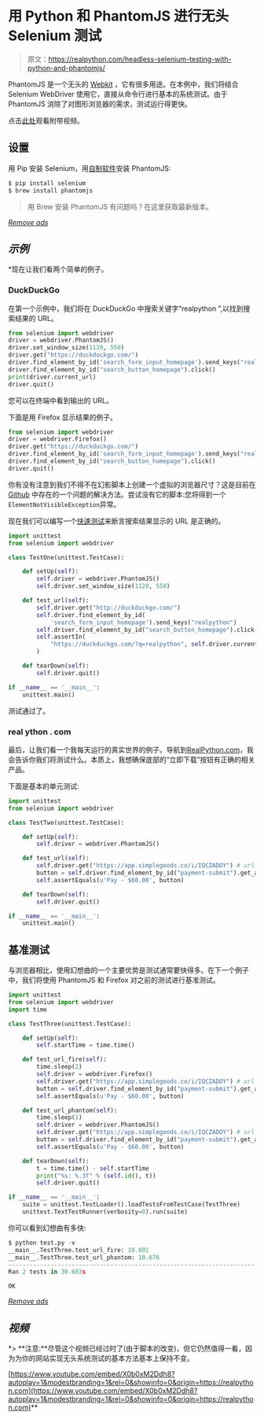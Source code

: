 # 用 Python 和 PhantomJS 进行无头 Selenium 测试

> 原文：<https://realpython.com/headless-selenium-testing-with-python-and-phantomjs/>

PhantomJS 是一个无头的 [Webkit](https://www.webkit.org/) ，它有很多用途。在本例中，我们将结合 Selenium WebDriver 使用它，直接从命令行进行基本的系统测试。由于 PhantomJS 消除了对图形浏览器的需求，测试运行得更快。

点击[此处](#video)观看附带视频。

## 设置

用 Pip 安装 Selenium，用[自制软件](http://brew.sh/)安装 PhantomJS:

```py
$ pip install selenium
$ brew install phantomjs
```

> 用 Brew 安装 PhantomJS 有问题吗？在这里获取最新版本。

[*Remove ads*](/account/join/)

## *示例*

 *现在让我们看两个简单的例子。

### DuckDuckGo

在第一个示例中，我们将在 DuckDuckGo 中搜索关键字“realpython ”,以找到搜索结果的 URL。

```py
from selenium import webdriver
driver = webdriver.PhantomJS()
driver.set_window_size(1120, 550)
driver.get("https://duckduckgo.com/")
driver.find_element_by_id('search_form_input_homepage').send_keys("realpython")
driver.find_element_by_id("search_button_homepage").click()
print(driver.current_url)
driver.quit()
```

您可以在终端中看到输出的 URL。

下面是用 Firefox 显示结果的例子。

```py
from selenium import webdriver
driver = webdriver.Firefox()
driver.get("https://duckduckgo.com/")
driver.find_element_by_id('search_form_input_homepage').send_keys("realpython")
driver.find_element_by_id("search_button_homepage").click()
driver.quit()
```

你有没有注意到我们不得不在幻影脚本上创建一个虚拟的浏览器尺寸？这是目前在 [Github](https://github.com/ariya/phantomjs/issues/11637) 中存在的一个问题的解决方法。尝试没有它的脚本:您将得到一个`ElementNotVisibleException`异常。

现在我们可以编写一个[快速测试](https://realpython.com/python-testing/)来断言搜索结果显示的 URL 是正确的。

```py
import unittest
from selenium import webdriver

class TestOne(unittest.TestCase):

    def setUp(self):
        self.driver = webdriver.PhantomJS()
        self.driver.set_window_size(1120, 550)

    def test_url(self):
        self.driver.get("http://duckduckgo.com/")
        self.driver.find_element_by_id(
            'search_form_input_homepage').send_keys("realpython")
        self.driver.find_element_by_id("search_button_homepage").click()
        self.assertIn(
            "https://duckduckgo.com/?q=realpython", self.driver.current_url
        )

    def tearDown(self):
        self.driver.quit()

if __name__ == '__main__':
    unittest.main()
```

测试通过了。

### real ython . com

最后，让我们看一个我每天运行的真实世界的例子。导航到[RealPython.com](https://realpython.com)，我会告诉你我们将测试什么。本质上，我想确保底部的“立即下载”按钮有正确的相关产品。

下面是基本的单元测试:

```py
import unittest
from selenium import webdriver

class TestTwo(unittest.TestCase):

    def setUp(self):
        self.driver = webdriver.PhantomJS()

    def test_url(self):
        self.driver.get("https://app.simplegoods.co/i/IQCZADOY") # url associated with button click
        button = self.driver.find_element_by_id("payment-submit").get_attribute("value")
        self.assertEquals(u'Pay - $60.00', button)

    def tearDown(self):
        self.driver.quit()

if __name__ == '__main__':
    unittest.main()
```

## 基准测试

与浏览器相比，使用幻想曲的一个主要优势是测试通常要快得多。在下一个例子中，我们将使用 PhantomJS 和 Firefox 对之前的测试进行基准测试。

```py
import unittest
from selenium import webdriver
import time

class TestThree(unittest.TestCase):

    def setUp(self):
        self.startTime = time.time()

    def test_url_fire(self):
        time.sleep(2)
        self.driver = webdriver.Firefox()
        self.driver.get("https://app.simplegoods.co/i/IQCZADOY") # url associated with button click
        button = self.driver.find_element_by_id("payment-submit").get_attribute("value")
        self.assertEquals(u'Pay - $60.00', button)

    def test_url_phantom(self):
        time.sleep(1)
        self.driver = webdriver.PhantomJS()
        self.driver.get("https://app.simplegoods.co/i/IQCZADOY") # url associated with button click
        button = self.driver.find_element_by_id("payment-submit").get_attribute("value")
        self.assertEquals(u'Pay - $60.00', button)

    def tearDown(self):
        t = time.time() - self.startTime
        print("%s: %.3f" % (self.id(), t))
        self.driver.quit()

if __name__ == '__main__':
    suite = unittest.TestLoader().loadTestsFromTestCase(TestThree)
    unittest.TextTestRunner(verbosity=0).run(suite)
```

你可以看到幻想曲有多快:

```py
$ python test.py -v
__main__.TestThree.test_url_fire: 19.801
__main__.TestThree.test_url_phantom: 10.676
----------------------------------------------------------------------
Ran 2 tests in 30.683s

OK
```

[*Remove ads*](/account/join/)

## *视频*

 *> **注意:**尽管这个视频已经过时了(由于脚本的改变)，但它仍然值得一看，因为为你的网站实现无头系统测试的基本方法基本上保持不变。

[https://www.youtube.com/embed/X0b0xM2Ddh8?autoplay=1&modestbranding=1&rel=0&showinfo=0&origin=https://realpython.com](https://www.youtube.com/embed/X0b0xM2Ddh8?autoplay=1&modestbranding=1&rel=0&showinfo=0&origin=https://realpython.com)**